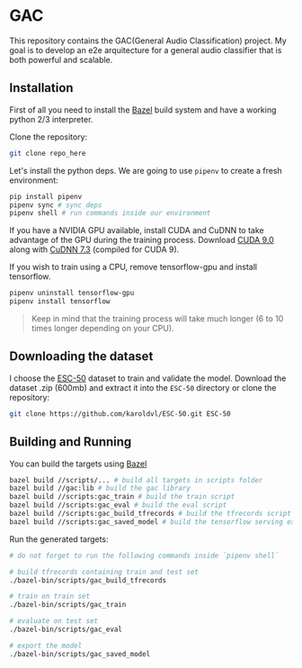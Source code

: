# GAC

This repository contains the GAC(General Audio Classification) project. My goal is to develop an e2e arquitecture for a general audio classifier that is both powerful and scalable.

## Installation

First of all you need to install the [Bazel](https://docs.bazel.build/versions/master/install.html) build system and have a working python 2/3 interpreter.

Clone the repository:

```bash
git clone repo_here
```

Let's install the python deps. We are going to use `pipenv` to create a fresh environment:

```bash
pip install pipenv
pipenv sync # sync deps
pipenv shell # run commands inside our environment
```

If you have a NVIDIA GPU available, install CUDA and CuDNN to take advantage of the GPU during the training process. Download [CUDA 9.0](https://developer.nvidia.com/cuda-90-download-archive) along with [CuDNN 7.3](https://developer.nvidia.com/cudnn) (compiled for CUDA 9).

If you wish to train using a CPU, remove tensorflow-gpu and install tensorflow.

```bash
pipenv uninstall tensorflow-gpu
pipenv install tensorflow
```

> Keep in mind that the training process will take much longer (6 to 10 times longer depending on your CPU).

## Downloading the dataset

I choose the [ESC-50](https://github.com/karoldvl/ESC-50) dataset to train and validate the model. Download the dataset .zip (600mb) and extract it into the `ESC-50` directory or clone the repository:

```bash
git clone https://github.com/karoldvl/ESC-50.git ESC-50
```

## Building and Running

You can build the targets using [Bazel](http://bazel.build)

```bash
bazel build //scripts/... # build all targets in scripts folder
bazel build //gac:lib # build the gac library
bazel build //scripts:gac_train # build the train script
bazel build //scripts:gac_eval # build the eval script
bazel build //scripts:gac_build_tfrecords # build the tfrecords script
bazel build //scripts:gac_saved_model # build the tensorflow serving exporter script
```

Run the generated targets:

```bash
# do not forget to run the following commands inside `pipenv shell`

# build tfrecords containing train and test set
./bazel-bin/scripts/gac_build_tfrecords

# train on train set
./bazel-bin/scripts/gac_train

# evaluate on test set
./bazel-bin/scripts/gac_eval

# export the model
./bazel-bin/scripts/gac_saved_model
```
